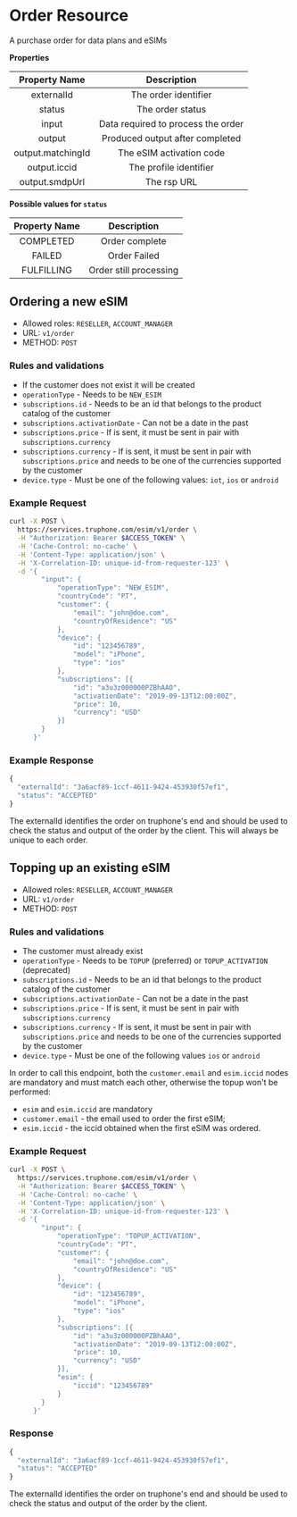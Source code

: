 # Order Resource

A purchase order for data plans and eSIMs

**Properties**

|   Property Name   |            Description             |
| :---------------: | :--------------------------------: |
|    externalId     |        The order identifier        |
|      status       |          The order status          |
|       input       | Data required to process the order |
|      output       |  Produced output after completed   |
| output.matchingId |      The eSIM activation code      |
|   output.iccid    |       The profile identifier       |
|  output.smdpUrl   |            The rsp URL             |

**Possible values for `status`**

| Property Name |      Description       |
| :-----------: | :--------------------: |
|   COMPLETED   |     Order complete     |
|    FAILED     |      Order Failed      |
|  FULFILLING   | Order still processing |

## Ordering a new eSIM

- Allowed roles: `RESELLER`, `ACCOUNT_MANAGER`
- URL: `v1/order`
- METHOD: `POST`

### Rules and validations

- If the customer does not exist it will be created
- `operationType` - Needs to be `NEW_ESIM`
- `subscriptions.id` - Needs to be an id that belongs to the product catalog of the customer
- `subscriptions.activationDate` - Can not be a date in the past
- `subscriptions.price` - If is sent, it must be sent in pair with `subscriptions.currency`
- `subscriptions.currency` - If is sent, it must be sent in pair with `subscriptions.price` and needs to be one of the currencies supported by the customer
- `device.type` - Must be one of the following values: `iot`, `ios` or `android`

### Example Request

```bash
curl -X POST \
  https://services.truphone.com/esim/v1/order \
  -H "Authorization: Bearer $ACCESS_TOKEN" \
  -H 'Cache-Control: no-cache' \
  -H 'Content-Type: application/json' \
  -H 'X-Correlation-ID: unique-id-from-requester-123' \
  -d '{
      	"input": {
            "operationType": "NEW_ESIM",
            "countryCode": "PT",
            "customer": {
                "email": "john@doe.com",
                "countryOfResidence": "US"
            },
            "device": {
                "id": "123456789",
                "model": "iPhone",
                "type": "ios"
            },
      	    "subscriptions": [{
      	        "id": "a3u3z000000PZBhAAO",
      	        "activationDate": "2019-09-13T12:00:00Z",
      	        "price": 10,
      	        "currency": "USD"
      	    }]
      	}
      }'
```

### Example Response

```javascript
{
  "externalId": "3a6acf89-1ccf-4611-9424-453930f57ef1",
  "status": "ACCEPTED"
}
```

The externalId identifies the order on truphone's end and should be used to check the status and output of the order by the client. This will always be unique to each order.


## Topping up an existing eSIM

- Allowed roles: `RESELLER`, `ACCOUNT_MANAGER`
- URL: `v1/order`
- METHOD: `POST`

### Rules and validations

- The customer must already exist
- `operationType` - Needs to be `TOPUP` (preferred) or `TOPUP_ACTIVATION` (deprecated)
- `subscriptions.id` - Needs to be an id that belongs to the product catalog of the customer
- `subscriptions.activationDate` - Can not be a date in the past
- `subscriptions.price` - If is sent, it must be sent in pair with `subscriptions.currency`
- `subscriptions.currency` - If is sent, it must be sent in pair with `subscriptions.price` and needs to be one of the currencies supported by the customer
- `device.type` - Must be one of the following values `ios` or `android`

In order to call this endpoint, both the `customer.email` and `esim.iccid` nodes are mandatory and must match each other, otherwise the topup won't be performed:

- `esim` and `esim.iccid` are mandatory
- `customer.email` - the email used to order the first eSIM;
- `esim.iccid` - the iccid obtained when the first eSIM was ordered.

### Example Request

```bash
curl -X POST \
  https://services.truphone.com/esim/v1/order \
  -H "Authorization: Bearer $ACCESS_TOKEN" \
  -H 'Cache-Control: no-cache' \
  -H 'Content-Type: application/json' \
  -H 'X-Correlation-ID: unique-id-from-requester-123' \
  -d '{
      	"input": {
            "operationType": "TOPUP_ACTIVATION",
            "countryCode": "PT",
            "customer": {
                "email": "john@doe.com",
                "countryOfResidence": "US"
            },
            "device": {
                "id": "123456789",
                "model": "iPhone",
                "type": "ios"
            },
            "subscriptions": [{
      	        "id": "a3u3z000000PZBhAAO",
      	        "activationDate": "2019-09-13T12:00:00Z",
      	        "price": 10,
      	        "currency": "USD"
      	    }],
      	    "esim": {
      	        "iccid": "123456789"
      	    }
      	}
      }'
```

### Response

```javascript
{
  "externalId": "3a6acf89-1ccf-4611-9424-453930f57ef1",
  "status": "ACCEPTED"
}
```

The externalId identifies the order on truphone's end and should be used to check the status and output of the order by the client.